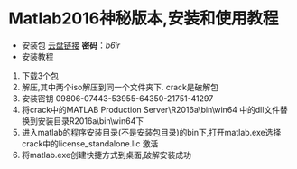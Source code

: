**Matlab2016神秘版本,安装和使用教程**
===
+ 安装包
    [云盘链接](https://pan.baidu.com/s/19SC-S9igBMdT1NjbSo3FrA "破解版") **密码**：*b6ir*
+ 安装教程
1. 下载3个包
2. 解压,其中两个iso解压到同一个文件夹下.  crack是破解包
3. 安装密钥
    09806-07443-53955-64350-21751-41297
5. 将crack中的MATLAB Production Server\R2016a\bin\win64 中的dll文件替换到安装目录R2016a\bin\win64下
6. 进入matlab的程序安装目录(不是安装包目录)的bin下,打开matlab.exe选择crack中的license_standalone.lic 激活
7. 将matlab.exe创建快捷方式到桌面,破解安装成功
